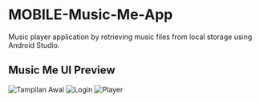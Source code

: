 # MOBILE-Music-Me-App
Music player application by retrieving music files from local storage using Android Studio.

## Music Me UI Preview
![Tampilan Awal](https://user-images.githubusercontent.com/54946265/111959448-0e001480-8b21-11eb-8213-fda2f3ad1c10.png)
![Login](https://user-images.githubusercontent.com/54946265/111959461-11939b80-8b21-11eb-962d-590bf8b13f2e.png)
![Player](https://user-images.githubusercontent.com/54946265/111959465-13f5f580-8b21-11eb-90ed-e70b7bbb583c.png)
